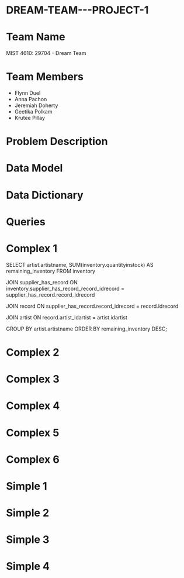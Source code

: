 # DREAM-TEAM---PROJECT-1

# Team Name
MIST 4610: 29704 - Dream Team

# Team Members
* Flynn Duel
* Anna Pachon
* Jeremiah Doherty
* Geetika Polkam
* Krutee Pillay

# Problem Description

# Data Model

# Data Dictionary

# Queries
# Complex 1
SELECT artist.artistname, SUM(inventory.quantityinstock) AS remaining_inventory FROM inventory

JOIN supplier_has_record 
ON inventory.supplier_has_record_record_idrecord = supplier_has_record.record_idrecord

JOIN record ON supplier_has_record.record_idrecord = record.idrecord

JOIN artist ON record.artist_idartist = artist.idartist

GROUP BY artist.artistname
ORDER BY remaining_inventory DESC;

# Complex 2

# Complex 3

# Complex 4

# Complex 5

# Complex 6

# Simple 1

# Simple 2

# Simple 3

# Simple 4
